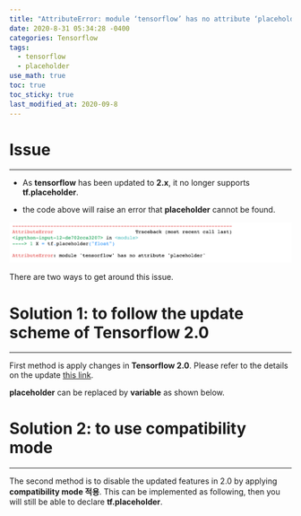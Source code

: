 ```yaml
---
title: "AttributeError: module ‘tensorflow’ has no attribute ‘placeholder' 해결 방법"
date: 2020-8-31 05:34:28 -0400
categories: Tensorflow
tags:
  - tensorflow 
  - placeholder
use_math: true
toc: true
toc_sticky: true
last_modified_at: 2020-09-8
---
```


# Issue 
---------------------------------------

* As **tensorflow** has been updated to **2.x**, it no longer supports **tf.placeholder**. 

<script src="https://gist.github.com/gimoonnam/116dae24c5d91a128b36ffb85aa28701.js"></script>

* the code above will raise an error that **placeholder** cannot be found.

<img src="/assets/images/tf_placeholder_error.png" width="800px" >


There are two ways to get around this issue.  

   

   

# Solution 1: to follow the update scheme of Tensorflow 2.0 
---------------------------------------

First method is apply changes in **Tensorflow 2.0**. Please refer to the details on the update [this link](https://www.tensorflow.org/guide/migrate).

**placeholder** can be replaced by **variable** as shown below.  

<script src="https://gist.github.com/gimoonnam/224fdfa50c17e29d9fcae4dd6757626a.js"></script>




   



# Solution 2: to use compatibility mode 
---------------------------------------

The second method is to disable the updated features in 2.0 by applying **compatibility mode 적용**. This can be implemented as following, then you will still be able to declare **tf.placeholder**. 

<script src="https://gist.github.com/gimoonnam/3b057a0a2ad8fcdc698509e56e055ead.js"></script>





